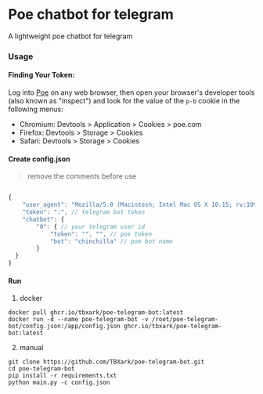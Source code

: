 # Poe chatbot for telegram

A lightweight poe chatbot for telegram  


### Usage

#### Finding Your Token:

Log into [Poe](https://poe.com/) on any web browser, then open your browser's developer tools (also known as "inspect") and look for the value of the `p-b` cookie in the following menus:

- Chromium: Devtools > Application > Cookies > poe.com
- Firefox: Devtools > Storage > Cookies
- Safari: Devtools > Storage > Cookies


#### Create config.json
> remove the comments before use
```js

{
    "user_agent": "Mozilla/5.0 (Macintosh; Intel Mac OS X 10.15; rv:109.0) Gecko/20100101 Firefox/111.0", 
    "token": ":", // telegram bot token
    "chatbot": {
        "0": { // your telegram user id
            "token": "", "", // poe token
            "bot": "chinchilla" // poe bot name
        }
  }
}
```

#### Run

1. docker
```shell
docker pull ghcr.io/tbxark/poe-telegram-bot:latest
docker run -d --name poe-telegram-bot -v /root/poe-telegram-bot/config.json:/app/config.json ghcr.io/tbxark/poe-telegram-bot:latest
```

2. manual
```shell
git clone https://github.com/TBXark/poe-telegram-bot.git
cd poe-telegram-bot
pip install -r requirements.txt
python main.py -c config.json
```
